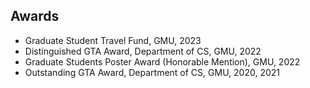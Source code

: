 ## Awards

- Graduate Student Travel Fund, GMU, 2023
- Distinguished GTA Award, Department of CS, GMU, 2022
- Graduate Students Poster Award (Honorable Mention), GMU, 2022 
- Outstanding GTA Award, Department of CS, GMU, 2020, 2021